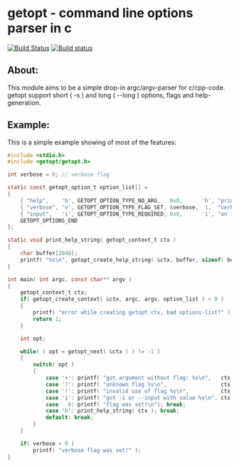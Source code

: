 # getopt - command line options parser in c

[![Build Status](https://travis-ci.org/wc-duck/getopt.svg?branch=master)](https://travis-ci.org/wc-duck/getopt)
[![Build status](https://ci.appveyor.com/api/projects/status/4twbkbyhj7h7i689)](https://ci.appveyor.com/project/wc-duck/getopt)

## About:
This module aims to be a simple drop-in argc/argv-parser for c/cpp-code. getopt support
short ( -s ) and long ( --long ) options, flags and help-generation.

## Example:
This is a simple example showing of most of the features:

```c
#include <stdio.h>
#include <getopt/getopt.h>

int verbose = 0; // verbose flag

static const getopt_option_t option_list[] =
{
	{ "help",    'h', GETOPT_OPTION_TYPE_NO_ARG,   0x0,      'h', "print this help text",       0x0 },
	{ "verbose", 'v', GETOPT_OPTION_TYPE_FLAG_SET, &verbose,  1,  "verbose logging enabled",    0x0 },
	{ "input",   'i', GETOPT_OPTION_TYPE_REQUIRED, 0x0,      'i', "an input file",           "FILE" },
	GETOPT_OPTIONS_END
};

static void print_help_string( getopt_context_t ctx )
{
	char buffer[2048];
	printf( "%s\n", getopt_create_help_string( &ctx, buffer, sizeof( buffer ) ) );
}

int main( int argc, const char** argv )
{
	getopt_context_t ctx;
	if( getopt_create_context( &ctx, argc, argv, option_list ) < 0 )
	{
		printf( "error while creating getopt ctx, bad options-list?" );
		return 1;
	}

	int opt;

	while( ( opt = getopt_next( &ctx ) ) != -1 )
	{
		switch( opt )
		{
			case '+': printf( "got argument without flag: %s\n",   ctx.current_opt_arg ); break;
			case '?': printf( "unknown flag %s\n",                 ctx.current_opt_arg ); break;
			case '!': printf( "invalid use of flag %s\n",          ctx.current_opt_arg ); break;
			case 'i': printf( "got -i or --input with value %s\n", ctx.current_opt_arg ); break;
			case   0: printf( "flag was set!\n"); break;
			case 'h': print_help_string( ctx ); break;
			default: break;
		}
	}

	if( verbose > 0 )
		printf( "verbose flag was set!" );
}


```

